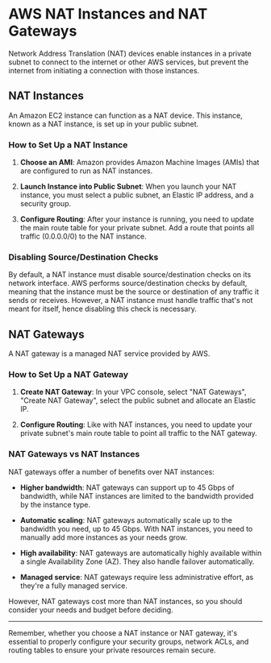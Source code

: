 # AWS NAT Instances and NAT Gateways

Network Address Translation (NAT) devices enable instances in a private subnet to connect to the internet or other AWS services, but prevent the internet from initiating a connection with those instances.

## NAT Instances

An Amazon EC2 instance can function as a NAT device. This instance, known as a NAT instance, is set up in your public subnet. 

### How to Set Up a NAT Instance

1. **Choose an AMI**: Amazon provides Amazon Machine Images (AMIs) that are configured to run as NAT instances.

2. **Launch Instance into Public Subnet**: When you launch your NAT instance, you must select a public subnet, an Elastic IP address, and a security group.

3. **Configure Routing**: After your instance is running, you need to update the main route table for your private subnet. Add a route that points all traffic (0.0.0.0/0) to the NAT instance.

### Disabling Source/Destination Checks

By default, a NAT instance must disable source/destination checks on its network interface. AWS performs source/destination checks by default, meaning that the instance must be the source or destination of any traffic it sends or receives. However, a NAT instance must handle traffic that's not meant for itself, hence disabling this check is necessary.

## NAT Gateways

A NAT gateway is a managed NAT service provided by AWS. 

### How to Set Up a NAT Gateway

1. **Create NAT Gateway**: In your VPC console, select "NAT Gateways", "Create NAT Gateway", select the public subnet and allocate an Elastic IP.

2. **Configure Routing**: Like with NAT instances, you need to update your private subnet's main route table to point all traffic to the NAT gateway.

### NAT Gateways vs NAT Instances

NAT gateways offer a number of benefits over NAT instances:

- **Higher bandwidth**: NAT gateways can support up to 45 Gbps of bandwidth, while NAT instances are limited to the bandwidth provided by the instance type.

- **Automatic scaling**: NAT gateways automatically scale up to the bandwidth you need, up to 45 Gbps. With NAT instances, you need to manually add more instances as your needs grow.

- **High availability**: NAT gateways are automatically highly available within a single Availability Zone (AZ). They also handle failover automatically.

- **Managed service**: NAT gateways require less administrative effort, as they're a fully managed service.

However, NAT gateways cost more than NAT instances, so you should consider your needs and budget before deciding.

---

Remember, whether you choose a NAT instance or NAT gateway, it's essential to properly configure your security groups, network ACLs, and routing tables to ensure your private resources remain secure.
